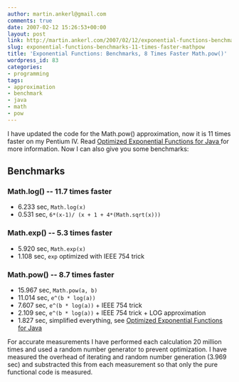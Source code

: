 ```yaml
---
author: martin.ankerl@gmail.com
comments: true
date: 2007-02-12 15:26:53+00:00
layout: post
link: http://martin.ankerl.com/2007/02/12/exponential-functions-benchmarks-11-times-faster-mathpow/
slug: exponential-functions-benchmarks-11-times-faster-mathpow
title: 'Exponential Functions: Benchmarks, 8 Times Faster Math.pow()'
wordpress_id: 83
categories:
- programming
tags:
- approximation
- benchmark
- java
- math
- pow
---
```


I have updated the code for the Math.pow() approximation, now it is 11 times faster on my Pentium IV. Read [Optimized Exponential Functions for Java  ](http://martin.ankerl.com/2007/02/11/optimized-exponential-functions-for-java/) for more information. Now I can also give you some benchmarks:

## Benchmarks

### Math.log() -- 11.7 times faster

* 6.233 sec, `Math.log(x)`
* 0.531 sec, `6*(x-1)/ (x + 1 + 4*(Math.sqrt(x)))`

### Math.exp() -- 5.3 times faster

* 5.920 sec, `Math.exp(x)`
* 1.108 sec, `exp` optimized with IEEE 754 trick

### Math.pow() -- 8.7 times faster

* 15.967 sec, `Math.pow(a, b)`
* 11.014 sec, `e^(b * log(a))`
* 7.607 sec, `e^(b * log(a))` + IEEE 754 trick
* 2.109 sec, `e^(b * log(a))` + IEEE 754 trick + LOG approximation
* 1.827 sec, simplified everything, see [Optimized Exponential Functions for Java  ](http://martin.ankerl.com/2007/02/11/optimized-exponential-functions-for-java/)

For accurate measurements I have performed each calculation 20 million times and used a random number generator to prevent optimization. I have measured the overhead of iterating and random number generation (3.969 sec) and substracted this from each measurement so that only the pure functional code is measured.